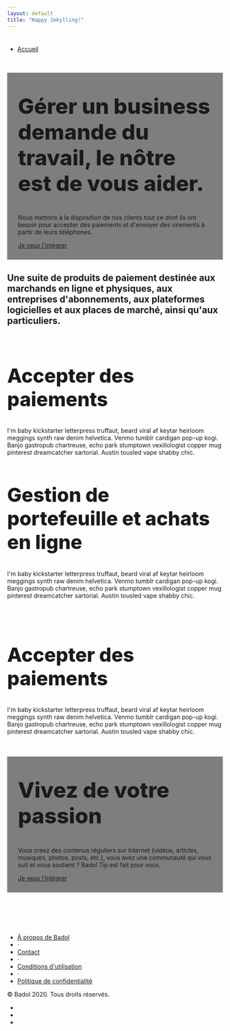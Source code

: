 ```yaml
---
layout: default
title: "Happy Jekylling!"
---
```


<div class="container-fluid" style="padding-top:.5rem;padding-bottom:.5rem">
	<div class="row">
		<div class="col-lg-1">
			<img src="https://res.cloudinary.com/aseed/image/upload/v1606661505/logoblue_rylgpn.png" alt="" class="img-fluid">
		</div>
		<div class="col-lg-6 offset-lg-5">
			<ul class="nav float-right">
				<li class="nav-item">
					<a class="nav-link active" href="#">Accueil</a>
				</li>
			</ul>
		</div>
	</div>
</div>
<div class="container-fluid" style="background:url(https://res.cloudinary.com/aseed/image/upload/v1606660931/5fc3b2eb0158d_po4ai4.jpg)no-repeat;background-size: cover;background-position: center center;height: auto;">
	<div class="row" style="background:rgba(0,0,0,.5);">
		<div class="col-lg-6" style="padding: 5%;margin-top: 5%; margin-bottom: 5%;">
			<h2 class="text-white" style="font-weight: 800;font-size: 50px;margin-top: 5%;">
						Gérer un business demande du travail, le nôtre est de vous aider.
			</h2>
			<p class="text-white">
				Nous mettons à la disposition de nos clients tout ce dont ils ont besoin pour accepter des paiements et d'envoyer des virements à partir de leurs téléphones. 
			</p>
			<a class="btn btn-outline-light" href="#" role="button">Je veux l'intégrer
			</a>
		</div>
	</div>
</div>
<div class="container">
	<div class="row">
		<div class="col-lg-10 offset-lg-1" style="margin-top: 5%; margin-bottom: 5%;">
			<h2 class="text-center">
						Une suite de produits de paiement destinée aux marchands en ligne et physiques, aux entreprises d'abonnements, aux plateformes logicielles et aux places de marché, ainsi qu'aux particuliers.
			</h2>
		</div>
	</div>
</div>
<div class="container" style="margin-top: 5%; margin-bottom: 5%;">
	<div class="row">
		<div class="col-lg-7 col-12">
			<img src="https://res.cloudinary.com/aseed/image/upload/v1600698148/badole-vente_whaxsa.png" alt="" class="img-fluid">
		</div>
		<div class="col-lg-5 col-12">
			<h2 style="font-weight: 800;font-size: 45px;">
				Accepter des paiements
			</h2>
			<p>
				I'm baby kickstarter letterpress truffaut, beard viral af keytar heirloom meggings synth raw denim helvetica. Venmo tumblr cardigan pop-up kogi. Banjo gastropub chartreuse, echo park stumptown vexillologist copper mug pinterest dreamcatcher sartorial. Austin tousled vape shabby chic.
			</p>
		</div>
	</div>
</div>
<div class="container" style="margin-top: 5%; margin-bottom: 5%;">
	<div class="row">
		<div class="col-lg-5 col-12">
			<h2 style="font-weight: 800;font-size: 45px;">
				Gestion de portefeuille et achats en ligne
			</h2>
			<p>
				I'm baby kickstarter letterpress truffaut, beard viral af keytar heirloom meggings synth raw denim helvetica. Venmo tumblr cardigan pop-up kogi. Banjo gastropub chartreuse, echo park stumptown vexillologist copper mug pinterest dreamcatcher sartorial. Austin tousled vape shabby chic.
			</p>
		</div>
		<div class="col-lg-7 col-12">
			<img src="https://res.cloudinary.com/aseed/image/upload/v1603699580/badol-achat_p9akzu.png" alt="" class="img-fluid">
		</div>
	</div>
</div>
<div class="container" style="margin-top: 5%; margin-bottom: 5%;">
	<div class="row">
		<div class="col-lg-7 col-12">
			<img src="https://res.cloudinary.com/aseed/image/upload/v1603699580/badol-achat_p9akzu.png" alt="" class="img-fluid">
		</div>
		<div class="col-lg-5 col-12">
			<h2 style="font-weight: 800;font-size: 45px;">
				Accepter des paiements
			</h2>
			<p>
				I'm baby kickstarter letterpress truffaut, beard viral af keytar heirloom meggings synth raw denim helvetica. Venmo tumblr cardigan pop-up kogi. Banjo gastropub chartreuse, echo park stumptown vexillologist copper mug pinterest dreamcatcher sartorial. Austin tousled vape shabby chic.
			</p>
		</div>
	</div>
</div>
<div class="container-fluid" style="background:url(https://res.cloudinary.com/aseed/image/upload/v1606662779/5fc3b9d9e6c05_ljwpgk.jpg)no-repeat;background-size: cover;background-position: center left;height: auto;">
	<div class="row" style="background:rgba(0,0,0,.5);">
		<div class="col-lg-6 offset-lg-6" style=";padding: 5%;margin-top: 10%; margin-bottom: 10%;">
			<h2 class="text-white" style="font-weight: 800;font-size: 50px;margin-top: 5%;">
						Vivez de votre passion
			</h2>
			<p class="text-white">
				Vous créez des contenus réguliers sur Internet (vidéos, articles, musiques, photos, posts, etc.), vous avez une communauté qui vous suit et vous soutient ? Badol Tip est fait pour vous.
			</p>
			<a class="btn btn-outline-light" href="#" role="button">
				Je veux l'intégrer
			</a>
		</div>
	</div>
</div>
<footer class="footer bg-light" style="padding-top:2rem;padding-bottom:2rem;font-size: 14px;">
    <div class="container">
      	<div class="row">
        	<div class="col-lg-8 h-100 text-center text-lg-left my-auto">
         		<ul class="list-inline mb-2">
            		<li class="list-inline-item">
              			<a href="#">À propos de Badol</a>
            		</li>
            		<li class="list-inline-item">&sdot;</li>
            		<li class="list-inline-item">
              			<a href="#">Contact</a>
            		</li>
            		<li class="list-inline-item">&sdot;</li>
            		<li class="list-inline-item">
              			<a href="#">Conditions d'utilisation</a>
            		</li>
            		<li class="list-inline-item">&sdot;</li>
            		<li class="list-inline-item">
              			<a href="#">Politique de confidentialité</a>
            		</li>
          		</ul>
          		<p class="text-muted small mb-4 mb-lg-0">
          		&copy; Badol 2020. Tous droits réservés.
          		</p>
        	</div>
        	<div class="col-lg-6 h-100 text-center text-lg-right my-auto">
          		<ul class="list-inline mb-0">
            		<li class="list-inline-item mr-3">
              			<a href="#">
                			<i class="fab fa-facebook fa-2x fa-fw"></i>
              			</a>
            		</li>
            		<li class="list-inline-item mr-3">
              			<a href="#">
                			<i class="fab fa-twitter-square fa-2x fa-fw"></i>
              			</a>
            		</li>
            		<li class="list-inline-item">
              			<a href="#">
                			<i class="fab fa-instagram fa-2x fa-fw"></i>
              			</a>
            		</li>
          		</ul>
        	</div>
      	</div>
    </div>
</footer>
